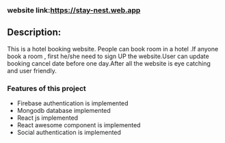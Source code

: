 ### website link:https://stay-nest.web.app
## Description:
This is a hotel booking website. People can book room in a hotel .If anyone book a room , first he/she need to sign UP the website.User can update booking   cancel date before one day.After all the website is eye catching and user friendly.

### Features of this project
- Firebase authentication is implemented
- Mongodb database implemented
- React js implemented
- React awesome component is implemented
- Social authentication is implemented

